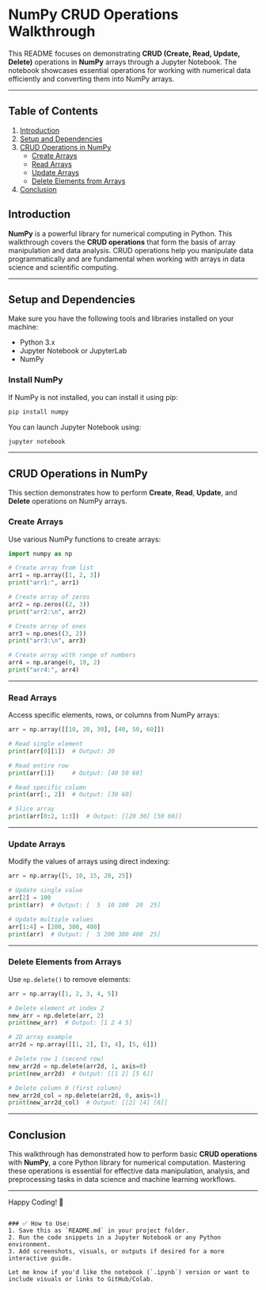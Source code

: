
# NumPy CRUD Operations Walkthrough

This README focuses on demonstrating **CRUD (Create, Read, Update, Delete)** operations in **NumPy** arrays through a Jupyter Notebook. The notebook showcases essential operations for working with numerical data efficiently and converting them into NumPy arrays.

---

## Table of Contents

1. [Introduction](#introduction)  
2. [Setup and Dependencies](#setup-and-dependencies)  
3. [CRUD Operations in NumPy](#crud-operations-in-numpy)  
   - [Create Arrays](#create-arrays)  
   - [Read Arrays](#read-arrays)  
   - [Update Arrays](#update-arrays)  
   - [Delete Elements from Arrays](#delete-elements-from-arrays)  
4. [Conclusion](#conclusion)


## Introduction

**NumPy** is a powerful library for numerical computing in Python. This walkthrough covers the **CRUD operations** that form the basis of array manipulation and data analysis. CRUD operations help you manipulate data programmatically and are fundamental when working with arrays in data science and scientific computing.

---

## Setup and Dependencies

Make sure you have the following tools and libraries installed on your machine:

- Python 3.x  
- Jupyter Notebook or JupyterLab  
- NumPy  

### Install NumPy

If NumPy is not installed, you can install it using pip:

```bash
pip install numpy
````

You can launch Jupyter Notebook using:

```bash
jupyter notebook
```

---

## CRUD Operations in NumPy

This section demonstrates how to perform **Create**, **Read**, **Update**, and **Delete** operations on NumPy arrays.

### Create Arrays

Use various NumPy functions to create arrays:

```python
import numpy as np

# Create array from list
arr1 = np.array([1, 2, 3])
print("arr1:", arr1)

# Create array of zeros
arr2 = np.zeros((2, 3))
print("arr2:\n", arr2)

# Create array of ones
arr3 = np.ones((3, 2))
print("arr3:\n", arr3)

# Create array with range of numbers
arr4 = np.arange(0, 10, 2)
print("arr4:", arr4)
```

---

### Read Arrays

Access specific elements, rows, or columns from NumPy arrays:

```python
arr = np.array([[10, 20, 30], [40, 50, 60]])

# Read single element
print(arr[0][1])  # Output: 20

# Read entire row
print(arr[1])     # Output: [40 50 60]

# Read specific column
print(arr[:, 2])  # Output: [30 60]

# Slice array
print(arr[0:2, 1:3])  # Output: [[20 30] [50 60]]
```

---

### Update Arrays

Modify the values of arrays using direct indexing:

```python
arr = np.array([5, 10, 15, 20, 25])

# Update single value
arr[2] = 100
print(arr)  # Output: [  5  10 100  20  25]

# Update multiple values
arr[1:4] = [200, 300, 400]
print(arr)  # Output: [  5 200 300 400  25]
```

---

### Delete Elements from Arrays

Use `np.delete()` to remove elements:

```python
arr = np.array([1, 2, 3, 4, 5])

# Delete element at index 2
new_arr = np.delete(arr, 2)
print(new_arr)  # Output: [1 2 4 5]

# 2D array example
arr2d = np.array([[1, 2], [3, 4], [5, 6]])

# Delete row 1 (second row)
new_arr2d = np.delete(arr2d, 1, axis=0)
print(new_arr2d)  # Output: [[1 2] [5 6]]

# Delete column 0 (first column)
new_arr2d_col = np.delete(arr2d, 0, axis=1)
print(new_arr2d_col)  # Output: [[2] [4] [6]]
```

---

## Conclusion

This walkthrough has demonstrated how to perform basic **CRUD operations** with **NumPy**, a core Python library for numerical computation. Mastering these operations is essential for effective data manipulation, analysis, and preprocessing tasks in data science and machine learning workflows.

---

Happy Coding! 🎉

```

### ✅ How to Use:
1. Save this as `README.md` in your project folder.
2. Run the code snippets in a Jupyter Notebook or any Python environment.
3. Add screenshots, visuals, or outputs if desired for a more interactive guide.

Let me know if you'd like the notebook (`.ipynb`) version or want to include visuals or links to GitHub/Colab.
```
